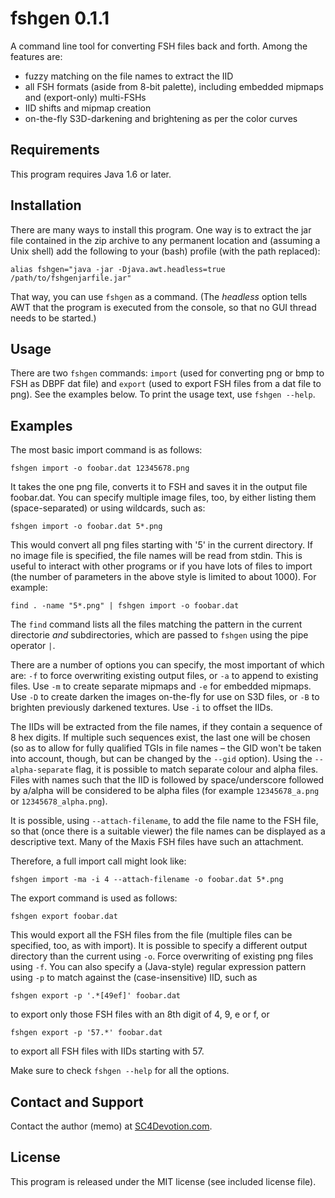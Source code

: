  fshgen 0.1.1
==============

A command line tool for converting FSH files back and forth. Among the features
are:

- fuzzy matching on the file names to extract the IID
- all FSH formats (aside from 8-bit palette), including embedded mipmaps and
  (export-only) multi-FSHs
- IID shifts and mipmap creation
- on-the-fly S3D-darkening and brightening as per the color curves


 Requirements
--------------

This program requires Java 1.6 or later.


 Installation
--------------

There are many ways to install this program. One way is to extract the jar file
contained in the zip archive to any permanent location and (assuming a Unix
shell) add the following to your (bash) profile (with the path replaced):

    alias fshgen="java -jar -Djava.awt.headless=true /path/to/fshgenjarfile.jar"

That way, you can use `fshgen` as a command. (The _headless_ option tells AWT
that the program is executed from the console, so that no GUI thread needs to be
started.)


 Usage
-------

There are two `fshgen` commands: `import` (used for converting png or bmp to FSH
as DBPF dat file) and `export` (used to export FSH files from a dat file to
png). See the examples below. To print the usage text, use `fshgen --help`.


 Examples
----------

The most basic import command is as follows:

    fshgen import -o foobar.dat 12345678.png

It takes the one png file, converts it to FSH and saves it in the output file
foobar.dat. You can specify multiple image files, too, by either listing them
(space-separated) or using wildcards, such as:

    fshgen import -o foobar.dat 5*.png

This would convert all png files starting with '5' in the current directory. If
no image file is specified, the file names will be read from stdin. This is
useful to interact with other programs or if you have lots of files to import
(the number of parameters in the above style is limited to about 1000). For
example:

    find . -name "5*.png" | fshgen import -o foobar.dat

The `find` command lists all the files matching the pattern in the current
directorie _and_ subdirectories, which are passed to `fshgen` using the pipe
operator `|`.

There are a number of options you can specify, the most important of which are:
`-f` to force overwriting existing output files, or `-a` to append to existing
files. Use `-m` to create separate mipmaps and `-e` for embedded mipmaps. Use
`-D` to create darken the images on-the-fly for use on S3D files, or `-B` to
brighten previously darkened textures. Use `-i` to offset the IIDs.

The IIDs will be extracted from the file names, if they contain a sequence of 8
hex digits. If multiple such sequences exist, the last one will be chosen (so as
to allow for fully qualified TGIs in file names – the GID won't be taken into
account, though, but can be changed by the `--gid` option). Using the
`--alpha-separate` flag, it is possible to match separate colour and alpha
files. Files with names such that the IID is followed by space/underscore
followed by a/alpha will be considered to be alpha files (for example
`12345678_a.png` or `12345678_alpha.png`).

It is possible, using `--attach-filename`, to add the file name to the FSH file,
so that (once there is a suitable viewer) the file names can be displayed as a
descriptive text. Many of the Maxis FSH files have such an attachment.

Therefore, a full import call might look like:

    fshgen import -ma -i 4 --attach-filename -o foobar.dat 5*.png

The export command is used as follows:

    fshgen export foobar.dat

This would export all the FSH files from the file (multiple files can be
specified, too, as with import). It is possible to specify a different output
directory than the current using `-o`. Force overwriting of existing png files
using `-f`. You can also specify a (Java-style) regular expression pattern using
`-p` to match against the (case-insensitive) IID, such as

    fshgen export -p '.*[49ef]' foobar.dat

to export only those FSH files with an 8th digit of 4, 9, e or f, or

    fshgen export -p '57.*' foobar.dat

to export all FSH files with IIDs starting with 57.

Make sure to check `fshgen --help` for all the options.


 Contact and Support
---------------------

Contact the author (memo) at
[SC4Devotion.com](http://sc4devotion.com).


 License
---------

This program is released under the MIT license (see included license file).
